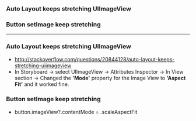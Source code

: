 ### Auto Layout keeps stretching UIImageView
### Button setImage keep stretching

---------------- 

### Auto Layout keeps stretching UIImageView

  - http://stackoverflow.com/questions/20844128/auto-layout-keeps-stretching-uiimageview
  - In Storyboard -> select UIImageView -> Attributes Inspector -> In View section -> Changed the **'Mode'** property for the Image View to **'Aspect Fit'** and it worked fine.

### Button setImage keep stretching
  - button.imageView?.contentMode = .scaleAspectFit

